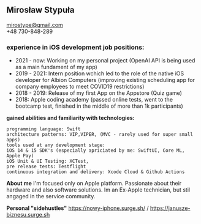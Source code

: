 ## Mirosław Stypuła 
mirostype@gmail.com\
+48 730-848-289


### experience in iOS development job positions: 
- 2021 - now: Working on my personal project (OpenAI API is being used as a main fundament of my app) 
- 2019 - 2021: Intern position wchich led to the role of the native iOS developer for Albion Computers (improving existing scheduling app for company employees to meet COVID19 restrictions)  
- 2018 - 2019: Release of my first App on the Appstore (Quiz game)
- 2018: Apple coding academy (passed online tests, went to the bootcamp test, finished in the middle of more than 1k participants) 

**gained abilities and familiarity with technologies:**
```
programming language: Swift 
architecture patterns: VIP,VIPER, (MVC - rarely used for super small apps)
tools used at any development stage:
iOS 14 & 15 SDK's (especially apriciated by me: SwiftUI, Core ML, Apple Pay) 
iOS Unit & UI Testing: XCTest,
pre release tests: Testflight
continuous integration and delivery: Xcode Cloud & Github Actions 
```
**About me**
I'm focused only on Apple platform. Passionate about their hardware and also software solutions. Im an Ex-Apple technician, but stil angaged in the service community. 

**Personal "sidehustles"**
https://nowy-iphone.surge.sh/ /
https://janusze-biznesu.surge.sh
